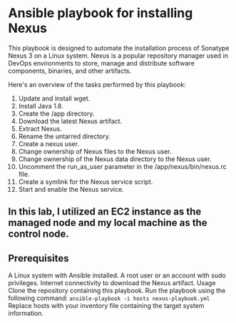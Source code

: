 # Ansible playbook for installing Nexus

This playbook is designed to automate the installation process of Sonatype Nexus 3 on a Linux system.
Nexus is a popular repository manager used in DevOps environments to store, manage and distribute software components, binaries, and other artifacts.

Here's an overview of the tasks performed by this playbook:

1. Update and install wget.
2. Install Java 1.8.
3. Create the /app directory.
4. Download the latest Nexus artifact.
5. Extract Nexus.
6. Rename the untarred directory.
7. Create a nexus user.
8. Change ownership of Nexus files to the Nexus user.
9. Change ownership of the Nexus data directory to the Nexus user.
10. Uncomment the run_as_user parameter in the /app/nexus/bin/nexus.rc file.
11. Create a symlink for the Nexus service script.
12. Start and enable the Nexus service.


## In this lab, I utilized an EC2 instance as the managed node and my local machine as the control node.

## Prerequisites
A Linux system with Ansible installed.
A root user or an account with sudo privileges.
Internet connectivity to download the Nexus artifact.
Usage
Clone the repository containing this playbook.
Run the playbook using the following command:
``` ansible-playbook -i hosts nexus-playbook.yml ```
Replace hosts with your inventory file containing the target system information.